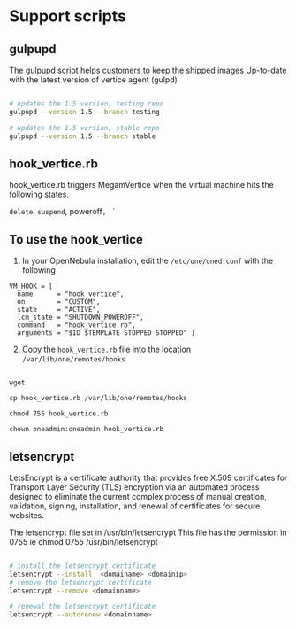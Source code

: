 # Support scripts

## gulpupd

The gulpupd script helps customers to keep the shipped images Up-to-date with the latest version of
vertice agent (gulpd)

```bash

# updates the 1.5 version, testing repo
gulpupd --version 1.5 --branch testing

# updates the 1.5 version, stable repo
gulpupd --version 1.5 --branch stable

````


## hook_vertice.rb

hook_vertice.rb triggers MegamVertice when the virtual machine hits the following states. 

`delete`, `suspend`, poweroff`, ` `

## To use the hook_vertice

1. In your OpenNebula installation, edit the `/etc/one/oned.conf` with the following

```
VM_HOOK = [
  name      = "hook_vertice",
  on        = "CUSTOM",
  state     = "ACTIVE",
  lcm_state = "SHUTDOWN_POWEROFF",
  command   = "hook_vertice.rb",
  arguments = "$ID $TEMPLATE STOPPED STOPPED" ]

```

2. Copy the `hook_vertice.rb` file into the location `/var/lib/one/remotes/hooks`

```

wget 

cp hook_vertice.rb /var/lib/one/remotes/hooks

chmod 755 hook_vertice.rb

chown oneadmin:oneadmin hook_vertice.rb

```


## letsencrypt

LetsEncrypt is a certificate authority that  provides free X.509 certificates for Transport Layer Security (TLS) encryption via an automated process designed to eliminate the current complex process of manual creation, validation, signing, installation, and renewal of certificates for secure websites.

The letsencrypt file set in /usr/bin/letsencrypt
This file has the permission in 0755 ie chmod 0755 /usr/bin/letsencrypt

```bash

# install the letsencrypt certificate
letsencrypt --install  <domainame> <domainip>
# remove the letsencrypt certificate
letsencrypt --remove <domainname>

# renewal the letsencrypt certificate
letsencrypt --autorenew <domainname>

````
